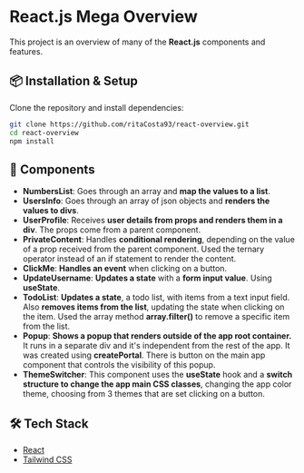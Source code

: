 # React.js Mega Overview 
This project is an overview of many of the **React.js** components and features.

## 📦 Installation & Setup

Clone the repository and install dependencies:

```bash
git clone https://github.com/ritaCosta93/react-overview.git
cd react-overview
npm install 
```

## 🚀 Components
- **NumbersList**: Goes through an array and **map the values to a list**.
- **UsersInfo**: Goes through an array of json objects and **renders the values to divs**.
- **UserProfile**: Receives **user details from props and renders them in a div**. The props come from a parent component.
- **PrivateContent**: Handles **conditional rendering**, depending on the value of a prop received from the parent component. Used the ternary operator instead of an if statement to render the content.
- **ClickMe**: **Handles an event** when clicking on a button.
- **UpdateUsername**: **Updates a state** with a **form input value**. Using **useState**.
- **TodoList**: **Updates a state**, a todo list, with items from a text input field. Also **removes items from the list**, updating the state when clicking on the item. Used the array method **array.filter()** to remove a specific item from the list.
- **Popup**: **Shows a popup that renders outside of the app root container.** It runs in a separate div and it's independent from the rest of the app. It was created using **createPortal**. There is button on the main app component that controls the visibility of this popup.
- **ThemeSwitcher**: This component uses the **useState** hook and a **switch structure to change the app main CSS classes**, changing the app color theme, choosing from 3 themes that are set clicking on a button.

## 🛠️ Tech Stack
- [React](https://reactjs.org/)
- [Tailwind CSS](https://tailwindcss.com/)